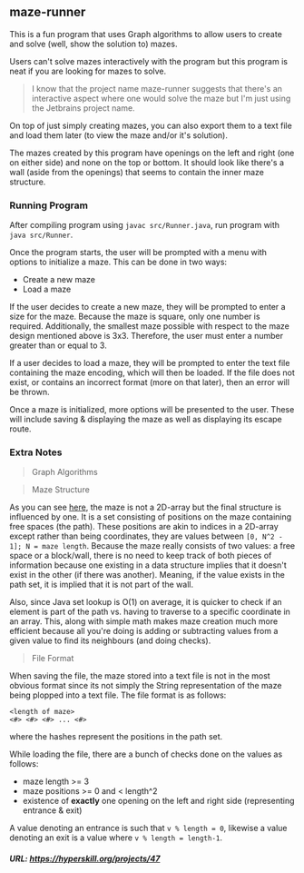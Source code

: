 ## maze-runner

This is a fun program that uses Graph algorithms to allow users to create and solve (well, show the solution to) mazes.

Users can't solve mazes interactively with the program but this program is neat if you are looking for mazes to solve.

> I know that the project name maze-runner suggests that there's an interactive aspect where one would solve the maze but I'm just using the Jetbrains project name.

On top of just simply creating mazes, you can also export them to a text file and load them later (to view the maze and/or it's solution).

The mazes created by this program have openings on the left and right (one on either side) and none on the top or bottom. It should look like there's a wall (aside from the openings) that seems to contain the inner maze structure.

### Running Program

After compiling program using `javac src/Runner.java`, run program with `java src/Runner`.

Once the program starts, the user will be prompted with a menu with options to initialize a maze.
This can be done in two ways:
- Create a new maze
- Load a maze

If the user decides to create a new maze, they will be prompted to enter a size for the maze. Because the maze is square, only one number is required.
Additionally, the smallest maze possible with respect to the maze design mentioned above is 3x3. Therefore, the user must enter a number greater than or equal to 3.

If a user decides to load a maze, they will be prompted to enter the text file containing the maze encoding, which will then be loaded. If the file does not exist, or contains an incorrect format (more on that later), then an error will be thrown.

Once a maze is initialized, more options will be presented to the user. These will include saving & displaying the maze as well as displaying its escape route.

### Extra Notes

> Graph Algorithms

> Maze Structure

As you can see [here](maze-runner/src/maze/MazeGenerator.java), the maze is not a 2D-array but the final structure is influenced by one. It is a set consisting of positions on the maze containing free spaces (the path). These positions are akin to indices in a 2D-array except rather than being coordinates, they are values between `[0, N^2 - 1]; N = maze length`. Because the maze really consists of two values: a free space or a block/wall, there is no need to keep track of both pieces of information because one existing in a data structure implies that it doesn't exist in the other (if there was another). Meaning, if the value exists in the path set, it is implied that it is not part of the wall.

Also, since Java set lookup is O(1) on average, it is quicker to check if an element is part of the path vs. having to traverse to a specific coordinate in an array.
This, along with simple math makes maze creation much more efficient because all you're doing is adding or subtracting values from a given value to find its neighbours (and doing checks).

> File Format

When saving the file, the maze stored into a text file is not in the most obvious format since its not simply the String representation of the maze being plopped into a text file.
The file format is as follows:
```
<length of maze>
<#> <#> <#> ... <#>
```
where the hashes represent the positions in the path set.

While loading the file, there are a bunch of checks done on the values as follows:
- maze length >= 3
- maze positions >= 0 and < length^2
- existence of **exactly** one opening on the left and right side (representing entrance & exit)

A value denoting an entrance is such that `v % length = 0`, likewise a value denoting an exit is a value where `v % length = length-1`.

##### URL: https://hyperskill.org/projects/47
